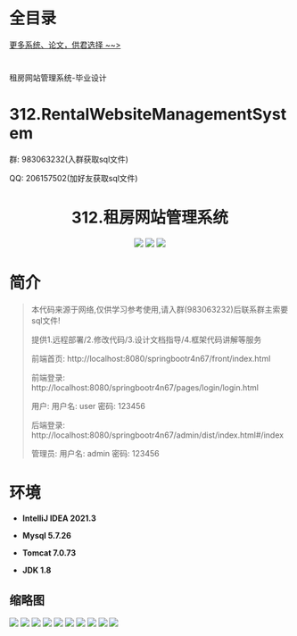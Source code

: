 # 全目录

[更多系统、论文，供君选择 ~~>](https://www.yuque.com/wisebit/blog)
# 
租房网站管理系统-毕业设计


# 312.RentalWebsiteManagementSystem

<p>群: 983063232(入群获取sql文件)</p>
<p>QQ: 206157502(加好友获取sql文件)</p>

<p><h1 align="center">312.租房网站管理系统</h1></p>


<p align="center">
	<img src="https://img.shields.io/badge/jdk-1.8-orange.svg"/>
    <img src="https://img.shields.io/badge/springBoot-5.x-lightgrey.svg"/>
    <img src="https://img.shields.io/badge/vue-3.x-blue.svg"/>
</p>

# 简介

> 本代码来源于网络,仅供学习参考使用,请入群(983063232)后联系群主索要sql文件!
>
> 提供1.远程部署/2.修改代码/3.设计文档指导/4.框架代码讲解等服务
>
> 前端首页: http://localhost:8080/springbootr4n67/front/index.html
>
> 前端登录: http://localhost:8080/springbootr4n67/pages/login/login.html
>
> 用户: 用户名: user 密码: 123456
>
> 后端登录: http://localhost:8080/springbootr4n67/admin/dist/index.html#/index
>
> 管理员: 用户名: admin 密码: 123456



# 环境

- <b>IntelliJ IDEA 2021.3</b>

- <b>Mysql 5.7.26</b>

- <b>Tomcat 7.0.73</b>

- <b>JDK 1.8</b>

## 缩略图

![](https://bitwise.oss-cn-heyuan.aliyuncs.com/2024/9/10/b45172d2-a966-4189-80d8-d073e33bd7ec.png)
![](https://bitwise.oss-cn-heyuan.aliyuncs.com/2024/9/10/71ec7c90-8f35-458c-97d6-594a25f10d96.png)
![](https://bitwise.oss-cn-heyuan.aliyuncs.com/2024/9/10/eebff019-8371-4708-80eb-db0e214b5927.png)
![](https://bitwise.oss-cn-heyuan.aliyuncs.com/2024/9/10/f498313d-53ae-4316-bded-06d7e86a20cc.png)
![](https://bitwise.oss-cn-heyuan.aliyuncs.com/2024/9/10/8181c66d-5307-43e0-9d25-58952448c293.png)
![](https://bitwise.oss-cn-heyuan.aliyuncs.com/2024/9/10/aad04ecc-f2ad-4c26-91d6-af013476e3ba.png)
![](https://bitwise.oss-cn-heyuan.aliyuncs.com/2024/9/10/80fe082a-ad89-4ac6-91a0-d13a8bcf7690.png)
![](https://bitwise.oss-cn-heyuan.aliyuncs.com/2024/9/10/353b4a2c-0d3c-4734-9453-3ab7350b955d.png)
![](https://bitwise.oss-cn-heyuan.aliyuncs.com/2024/9/10/b82233ef-9093-489a-8e2c-9d65a4147cf2.png)
![](https://bitwise.oss-cn-heyuan.aliyuncs.com/2024/9/10/c065504a-0c88-4358-bcf7-24350a9b235a.png)


